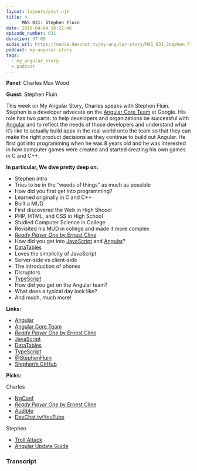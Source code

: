 ```yaml
---
layout: layouts/post.njk
title: >
      MAS 031: Stephen Fluin
date: 2018-04-04 16:22:46
episode_number: 031
duration: 37:09
audio_url: https://media.devchat.tv/my-angular-story/MAS_031_Stephen_Fluin.mp3
podcast: my-angular-story
tags: 
  - my_angular_story
  - podcast
---
```


 **Panel:** Charles Max Wood

**Guest:** Stephen Fluin

This week on My Angular Story, Charles speaks with Stephen Fluin. Stephen is a developer advocate on the [Angular Core Team](https://angular.io/about?group=Angular) at Google. His role has two parts: to help developers and organizations be successful with [Angular](https://angular.io/) and to reflect the needs of those developers and understand what it’s like to actually build apps in the real world onto the team so that they can make the right product decisions as they continue to build out Angular. He first got into programming when he was 8 years old and he was interested in how computer games were created and started creating his own games in C and C++.

**In particular, We dive pretty deep on:**

- Stephen intro
- Tries to be in the “weeds of things” as much as possible
- How did you first get into programming?
- Learned originally in C and C++
- Built a MUD
- First discovered the Web in High Shcool
- PHP, HTML, and CSS in High School
- Studied Computer Science in College
- Revisited his MUD in college and made it more complex
- [_Ready Player One_ by Ernest Cline](https://www.amazon.com/Ready-Player-One-Ernest-Cline/dp/0307887448)
- How did you get into [JavaScript](https://www.javascript.com/) and [Angular](https://angular.io/)?
- [DataTables](https://datatables.net/)
- Loves the simplicity of JavaScript
- Server-side vs client-side
- The introduction of phones
- Disruptors
- [TypeScript](https://www.typescriptlang.org/)
- How did you get on the Angular team?
- What does a typical day look like?
- And much, much more!

**Links:**

- [Angular](https://angular.io/)
- [Angular Core Team](https://angular.io/about?group=Angular)
- [_Ready Player One_ by Ernest Cline](https://www.amazon.com/Ready-Player-One-Ernest-Cline/dp/0307887448)
- [JavaScript](https://www.javascript.com/)
- [DataTables](https://datatables.net/)
- [TypeScript](https://www.typescriptlang.org/)
- [@StephenFluin](https://twitter.com/stephenfluin?ref_src=twsrc%255Egoogle%257Ctwcamp%255Eserp%257Ctwgr%255Eauthor)
- [Stephen’s GitHub](https://github.com/StephenFluin)

**Picks:**

Charles

- [NgConf](https://www.ng-conf.org/)
- [_Ready Player One_ by Ernest Cline](https://www.amazon.com/Ready-Player-One-Ernest-Cline/dp/0307887448)
- [Audible](https://www.audible.com/)
- [DevChat.tv/YouTube](https://www.youtube.com/c/devchattv)

Stephen

- [Troll Attack](https://trollattack.com/)
- [Angular Update Guide](https://github.com/StephenFluin/angular-update-guide)


### Transcript


